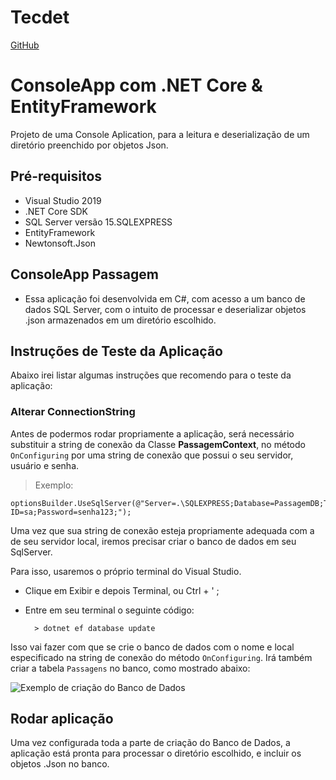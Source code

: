 # Tecdet

[GitHub](https://github.com/CaiqueBurssed/TecdetTeste)

# ConsoleApp com .NET Core & EntityFramework 

Projeto de uma Console Aplication, para a leitura e deserialização de um diretório preenchido por objetos Json.

## Pré-requisitos

* Visual Studio 2019
* .NET Core SDK
* SQL Server versão 15.SQLEXPRESS
* EntityFramework
* Newtonsoft.Json

## ConsoleApp Passagem

*  Essa aplicação foi desenvolvida em C#, com acesso a um banco de dados SQL Server, com o intuito de processar e deserializar objetos .json armazenados em um diretório escolhido.


## Instruções de Teste da Aplicação

Abaixo irei listar algumas instruções que recomendo para o teste da aplicação: 

### Alterar ConnectionString

Antes de podermos rodar propriamente a aplicação, será necessário substituir a string de conexão da Classe **PassagemContext**, no método `OnConfiguring` por uma string de conexão que possui o seu servidor, usuário e senha.

> Exemplo: 

	optionsBuilder.UseSqlServer(@"Server=.\SQLEXPRESS;Database=PassagemDB;Trusted_Connection=True;User ID=sa;Password=senha123;");
	
Uma vez que sua string de conexão esteja propriamente adequada com a de seu servidor local,  iremos  precisar criar o banco de dados em seu SqlServer.

Para isso, usaremos o próprio terminal do Visual Studio.
* Clique em Exibir e depois Terminal, ou Ctrl + ' ;
* Entre em seu terminal o seguinte código:

		> dotnet ef database update
	
Isso vai fazer com que se crie o banco de dados com o  nome e local especificado na string de conexão do método `OnConfiguring`. Irá também criar a tabela `Passagens` no banco,  como mostrado abaixo:

![Exemplo de criação do Banco de Dados](https://drive.google.com/file/d/1sl2TWkYCYzZOGVDbWgqI7s1jh_CFmQZS/view?usp=sharing)

## Rodar aplicação

Uma vez configurada toda a  parte de criação do Banco de Dados, a aplicação está pronta para processar o diretório escolhido, e incluir os objetos .Json no banco. 
#
